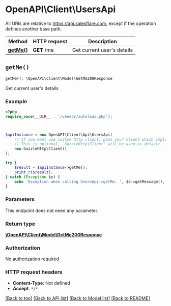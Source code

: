 # OpenAPI\Client\UsersApi

All URIs are relative to https://api.salesflare.com, except if the operation defines another base path.

| Method | HTTP request | Description |
| ------------- | ------------- | ------------- |
| [**getMe()**](UsersApi.md#getMe) | **GET** /me | Get current user&#39;s details |


## `getMe()`

```php
getMe(): \OpenAPI\Client\Model\GetMe200Response
```

Get current user's details

### Example

```php
<?php
require_once(__DIR__ . '/vendor/autoload.php');



$apiInstance = new OpenAPI\Client\Api\UsersApi(
    // If you want use custom http client, pass your client which implements `GuzzleHttp\ClientInterface`.
    // This is optional, `GuzzleHttp\Client` will be used as default.
    new GuzzleHttp\Client()
);

try {
    $result = $apiInstance->getMe();
    print_r($result);
} catch (Exception $e) {
    echo 'Exception when calling UsersApi->getMe: ', $e->getMessage(), PHP_EOL;
}
```

### Parameters

This endpoint does not need any parameter.

### Return type

[**\OpenAPI\Client\Model\GetMe200Response**](../Model/GetMe200Response.md)

### Authorization

No authorization required

### HTTP request headers

- **Content-Type**: Not defined
- **Accept**: `*/*`

[[Back to top]](#) [[Back to API list]](../../README.md#endpoints)
[[Back to Model list]](../../README.md#models)
[[Back to README]](../../README.md)
